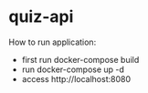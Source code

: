 # quiz-api

How to run application:

- first run docker-compose build
- run docker-compose up -d
- access http://localhost:8080
